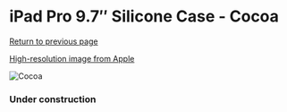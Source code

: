 # iPad Pro 9.7″ Silicone Case - Cocoa

[Return to previous page](/ipad_pro97)

[High-resolution image from Apple](https://store.storeimages.cdn-apple.com/8756/as-images.apple.com/is/MNN82?wid=4500&hei=4500&fmt=png)

<div style="width: 384px"><img src="/everysource/MNN82.png" alt="Cocoa"></div>

### Under construction
